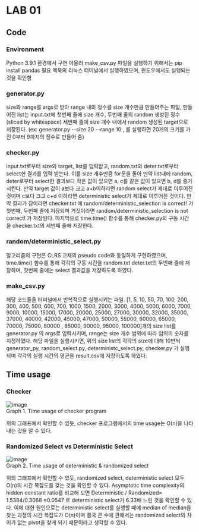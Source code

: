 # LAB 01

## Code

### Environment
Python 3.9.1 환경에서 구현 아울러 make_csv.py 파일을 실행하기 위해서는 pip install pandas 필요 맥북의 리눅스 터미널에서 실행하였으며, 윈도우에서도 실행되는 것을 확인함

### generator.py
size와 range를 args로 받아 range 내의 정수를 size 개수만큼 만들어주는 파일, 만들어진 list는 input.txt에 첫번째 줄에 size 개수, 두번째 줄의 random 생성된 정수(sliced by whitespace) 세번째 줄에 size 개수 내에서 random 생성된 target으로 저장된다.
(ex: generator.py --size 20 --range 10 , 를 실행하면 20개의 크기를 가진 0부터 9까지의 정수로 만들어 줌)

### checker.py
input.txt로부터 size와 target, list를 입력받고, random.txt와 deter.txt로부터 select한 결과를 입력 받는다. 이를 size 개수만큼 for문을 돌아 만약 list내에 random, deter로부터 select한 결과보다 작은 값이 있으면 a, c를 같은 값이 있으면 b, d를 증가시킨다. 만약 target 값이 a보다 크고 a+b이하라면 random select가 제대로 이루어진 것이며 c보다 크고 c+d 이하라면 deterministic select가 제대로 이루어진 것이다. 만약 결과가 참이라면 checker.txt 에 random/deterministic_selection is correct! 가 첫번째, 두번째 줄에 저장되며 거짓이라면 random/deterministic_selection is not correct! 가 저장된다. 마지막으로 time.time() 함수를 통해 checker.py의 구동 시간을 checker.txt의 세번째 줄에 저장한다.

### random/deterministic_select.py
알고리즘의 구현은 CLRS 교재의 pseudo code와 동일하게 구현하였으며, time.time() 함수를 통해 각각의 구동 시간을 random.txt deter.txt의 두번째 줄에 저장하며, 첫번째 줄에는 select 결과값을 저장하도록 하였다.

### make_csv.py
해당 코드들을 터미널에서 반복적으로 실행시키는 파일. [1, 5, 10, 50, 70, 100, 200, 300, 400, 500, 600, 700, 1000, 1500, 2000, 3000, 4000, 5000, 6000, 7000, 9000, 10000, 15000, 17000, 20000, 25000, 27000, 30000, 32000, 35000, 37000, 40000, 42000, 45000, 47000, 50000, 55000, 60000, 65000, 70000, 75000, 80000 , 85000, 90000, 95000, 100000]개의 size list를 generator.py 의 args로 입력시키며, range는 size 개수 범위에 따라 임의의 숫자를 지정하였다. 해당 파일을 실행시키면, 위의 size list의 각각의 size에 대해 10번씩 generator_py, random_select.py, deterministc_select.py, checker.py 가 실행되며 각각의 실행 시간의 평균을 result.csv에 저장하도록 하였다. 



## Time usage

### Checker
![image](https://user-images.githubusercontent.com/37990408/230296944-07e2c7c7-df91-422c-856c-b87d9477a62a.png)
<br>Graph 1. Time usage of checker program

위의 그래프에서 확인할 수 있듯, checker 프로그램에서의 time usage는 O(n)을 나타내는 것을 알 수 있다. 

### Randomized Select vs Deterministic Select 
![image](https://user-images.githubusercontent.com/37990408/230297331-137c2e53-7c08-40cd-93aa-0ad6f94e83e0.png)
<br>Graph 2. Time usage of deterministic & randomized select

위의 그래프에서 확인할 수 있듯, randomized select, deterministic select 모두 O(n)의 시간 복잡도를 갖는 것을 확인할 수 있다. Asymptotic time complexity의 hidden constant ratio를 비교해 보면 Deterministic / Randomized= 1.5384/0.3068 ≈0.0547 로 deterministic select가 6.33배 느린 것을 확인할 수 있다. 이에 대한 원인으로는 deterministic select를 실행할 때에 median of median을 찾는 과정의 시간 복잡도가 O(n)이며 결국 큰 수에 관해서는 randomized select와 차이가 없는 pivot을 찾게 되기 때문이라고 생각할 수 있다.

